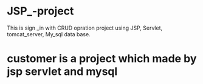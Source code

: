# JSP_-project
This is sign _in with CRUD opration project using JSP, Servlet, tomcat_server, My_sql data base.

# customer is a project which made by jsp servlet and mysql 

